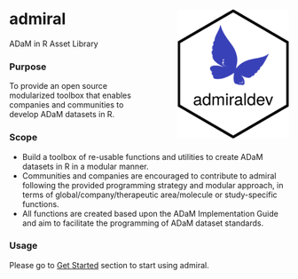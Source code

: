 # admiral <img src="man/figures/logo.png" align="right" width="200" style="margin-left:50px;"/>

ADaM in R Asset Library

### Purpose

To provide an open source modularized toolbox that enables companies and communities to develop ADaM datasets in R.

### Scope

* Build a toolbox of re-usable functions and utilities to create ADaM datasets in R in a modular manner.
* Communities and companies are encouraged to contribute to admiral following the provided programming strategy and modular approach, in terms of  global/company/therapeutic area/molecule or study-specific functions.
* All functions are created based upon the ADaM Implementation Guide and aim to facilitate the programming of ADaM dataset standards.

### Usage

Please go to [Get Started](https://roche-gsk.github.io/admiral/articles/admiral.html) section to start using admiral.
